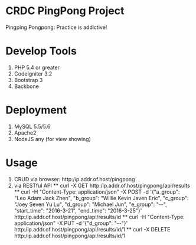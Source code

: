 # CRDC PingPong Project
Pingping Pongpong: Practice is addictive!

# Develop Tools
1. PHP 5.4 or greater
2. CodeIgniter 3.2
3. Bootstrap 3
4. Backbone 

# Deployment
1. MySQL 5.5/5.6
2. Apache2
3. NodeJS any (for view showing)

# Usage
1. CRUD via browser: http:/ip.addr.of.host/pingpong
2. via RESTful API
** curl -X GET http:/ip.addr.of.host/pingpong/api/results
** curl -H "Content-Type: application/json" -X POST -d '{"a_group": "Leo Adam Jack Zhen", "b_group": "Willie Kevin Javen Eric", "c_group": "Joey Seven Yu Lu", "d_group": "Michael Jun", "e_group": "--", "start_time": "2016-3-21", "end_time": "2016-3-25"}' http:/ip.addr.of.host/pingpong/api/results/id
** curl -H "Content-Type: application/json" -X PUT -d '{"d_group": "--"}' http:/ip.addr.of.host/pingpong/api/results/id/1
** curl -X DELETE http:/ip.addr.of.host/pingpong/api/results/id/1